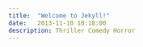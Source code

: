 ```yaml
---
title:  "Welcome to Jekyll!"
date:   2013-11-10 10:18:00
description: Thriller Comedy Horror
---
```


